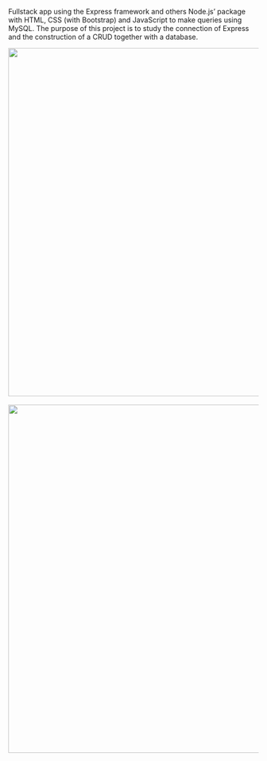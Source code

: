 <p>
    Fullstack app using the Express framework and others Node.js’ package with HTML, CSS (with Bootstrap) and JavaScript to make queries using MySQL. The purpose of this project is to study the connection of Express and the construction of a CRUD together with a database.
</p>

<div align="center">
    <img src="https://user-images.githubusercontent.com/64506852/189379609-a51abc38-76bc-4153-bb28-03cbadd30259.jpg"
        alt="" width="700px">
    <br><br>
    <img src="https://user-images.githubusercontent.com/64506852/189375102-7e3376ec-c936-4aea-9964-d27e0f438f58.jpg"
        alt="" width="700px">
</div>
